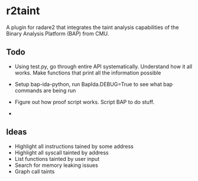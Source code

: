 # r2taint
A plugin for radare2 that integrates the taint analysis capabilities of the Binary Analysis Platform (BAP) from CMU.

## Todo
 - Using test.py, go through entire API systematically. Understand how it all works. Make functions that print all the information possible

 - Setup bap-ida-python, run BapIda.DEBUG=True to see what bap commands are being run
 - Figure out how proof script works. Script BAP to do stuff.
 - 

## Ideas
 - Highlight all instructions tained by some address
 - Highlight all syscall tainted by address
 - List functions tainted by user input
 - Search for memory leaking issues
 - Graph call taints
